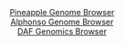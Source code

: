 <div id="Pineapple_Genome_Browser" align="center">
  <a href="https://ink-blot.github.io/?sessionURL=blob:zZJda9swFIb_i6BlA8eWP2LHhjCSrO26tOtHmoS1FCPbsq1WlhxJseuE_PepYWM3KzQXGwNdSIcjnfd99WxBg4UknIEIOKbdN20bGECWvJ2hqqb4G6qwBFGOqMQGEDjHArMUg2gLciQVmt9e6JulUrWMLIuoulchVnBTuiaq0IYz1Eoz5ZU14ZSihAukuJDWWKCGW6Roei1OUF2berZr9q0MKWQhWpecSW7VmBVxq9.Lf5XiAjNe4bhaU0X2AmKtR2vMzBx9Gi1nozTFUk5xd54NR9Pz0cI9md.f.ZP7.dWX5dxfHs9IwZBaCzwsb46cMcYr78mjp7PVpr3LEl05nzrZuL1pj9zPxycvNRFYDu3AHnhO33NDHQ5hGX75n3zrRQ70Pl5qp1NxIQOv8ct8MwroxL7_zqvV4iR9w_nOAJSna00DSEsRRDY0XOgbfcfvvW7tgQHhaz6CExA9PBpACZQ.6_aHLVBdrZkBEq_We3wMwEWGBYh6IYSBHYZ6RODBMLR3xhasBf174Z7Ob8MAOiPH8eOcUKWBzmLJamkixswmzc1ic2CaqL4K3ZdLBoun7q6r0r59Jq8772aML_.UpQe1fz16_4Ha6HsU_RPu3iPEVMmhsMkSDhbXXzVxg2X7vEgmiV.ujpzT0C06iYo3IzosnpyLCindryv6.JO4BgmCmNKFhkiSEEpUt9RJ8hZEtuNqcEHKKdckAlEkH6ABDbsPP_4G1N097n4A">Pineapple Genome Browser</a>
</div>
<div id="Alphonso_Genome_Browser" align="center">
  <a href="https://ink-blot.github.io/?sessionURL=blob:zZJfT9swFMW_iyXQJqWJ7ZCWREJT_1AoBcYopRsIRW7iJIbENraTNlT97vPQpr0wiT5smuQH36tr.5zj3wY0VGkmOIgAdlHgIgQcoAuxmpFKlvSSVFSDKCOlpg5QNKOK8oSCaAMyog2ZX5_bk4UxUkeex4zsVITnwtW.SyryIjhZaTcRlTcUZUmWQhEjlPYGijTCY3nTWdElkdK1b_tu4KXEEI.UshBcC09Snscre1_8qxXnlIuKxlVdGvYqILZ6rMbUzcin_mLWTxKq9ZS2k_SoP530b_3j.d1Jd3g3_3y6mHcX.zOWc2JqRY.G4.BbvboZLqYXj.GSomt1fihzXKwzveeP9o_Xkimqj1APHR7gIAigDYbxlK7_J892sR19p6Ngqur66aJVz3r9KMY3hZ38enZydfGmbwS2DihFUlsOQFKoXoSg48OuE.Bu58cWHToQhjYdJRiI7h8cYBRJnuz4_QaYVlpagKbP9Ss4DhAqpQpEnRDCHgpDHBz0DmAYoq2zAbUq_1604_l12IO4j3E3zlhpLMpprLnULuHcbZLMzV92zHIPj.tR.9w2ZzJMbTEZ7eFB0rSQ3wpbDpr15A.ZOsBKeP1Ga_g9yv4Jfe8R4prlrsh1ZXY6G3.Z.kWBp3A8yHSyuJrD3h0Sb8aDrdndosmEqoix87Zjy5_UNUQxwo1tNEyzJSuZaRc2RbECEcK.hRckohSWRqDy5QfoQAcF8ONvSP3tw_Y7">Alphonso Genome Browser</a>
</div>


<div id="DAF_Genomics_Browser" align="center">
  <a href="https://ink-blot.github.io/?sessionURL=blob:tZFra9swFIb_i6D95Ess32JDGKZzu9Ju3Zy62VJKOLWPYzPL8iR5Thvy3yu8jsFGGYMOJCFxLu.r8.zJdxSy4R2JCbUc33IcYhBZ83EJrG_xAzCUJK6glWgQgRUK7Aok8Z5UIBXk2aWurJXqZWzbJVTmFjvOmkJa0rWgNyUfVI061aQWMHjkHYzSKjjTyQpsaPuad5LbUBQopTmze.y2mxH08TO2mVrihg2taibVjTahjZVWBdpt05W4.4uR_6CsV_MmWS2Tqf4CH87LRXJxnty4ab4.C07W.dW7VR6sjpfNtgM1CFw06_7.ZuWzx4_tSIHzMDuipyrdftmdZMWR._Y43fWNQLlwQmfuUT8IfHIwSMuLQUMgRS2c2PGMkM4N6nnm89X1Az0FwRsS394ZRAkovur02z1RD71GRSR.GyZqBuGiREFiM5rNQieKqO.F3iyKnIOxJ4NoX5nlaZ5F4YwmlAbWPTCtXzXtNEAt9GfwtUD.1lnvfwWV9pejVBrOkFzjlUqH.mz3fl4HWfg5__QCKIO8.LGKCwZKh348n7FAq_UYduoXF_dwd3gC">DAF Genomics Browser</a>
</div>
